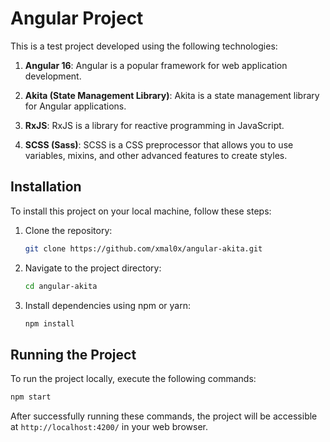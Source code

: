 # Angular Project

This is a test project developed using the following technologies:

1. **Angular 16**: Angular is a popular framework for web application development.

2. **Akita (State Management Library)**: Akita is a state management library for Angular applications.

3. **RxJS**: RxJS is a library for reactive programming in JavaScript.

4. **SCSS (Sass)**: SCSS is a CSS preprocessor that allows you to use variables, mixins, and other advanced features to create styles.

## Installation

To install this project on your local machine, follow these steps:

1. Clone the repository:

   ```bash
   git clone https://github.com/xmal0x/angular-akita.git
   ```

2. Navigate to the project directory:

   ```bash
   cd angular-akita
   ```

3. Install dependencies using npm or yarn:

   ```bash
   npm install
   ```

## Running the Project

To run the project locally, execute the following commands:

```bash
npm start
```

After successfully running these commands, the project will be accessible at `http://localhost:4200/` in your web browser.
